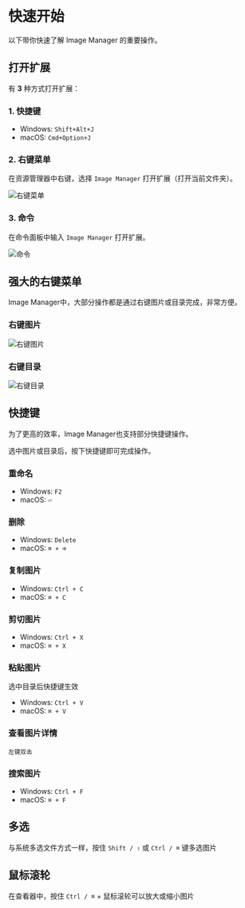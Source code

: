 # 快速开始

以下带你快速了解 Image Manager 的重要操作。

## 打开扩展

有 **3** 种方式打开扩展：

### 1. 快捷键

- Windows: `Shift+Alt+J`
- macOS: `Cmd+Option+J`

### 2. 右键菜单

在资源管理器中右键，选择 `Image Manager` 打开扩展（打开当前文件夹）。

![右键菜单](./images/contextmenu.png)

### 3. 命令

在命令面板中输入 `Image Manager` 打开扩展。

![命令](./images/cmd.png)

## 强大的右键菜单

Image Manager中，大部分操作都是通过右键图片或目录完成，非常方便。

### 右键图片

![右键图片](./images/contextmenu-image.png)

### 右键目录

![右键目录](./images/contextmenu-dir.png)


## 快捷键

为了更高的效率，Image Manager也支持部分快捷键操作。

选中图片或目录后，按下快捷键即可完成操作。

### 重命名

- Windows: `F2`
- macOS: `⏎`

### 删除

- Windows: `Delete`
- macOS: `⌘ + ⌫`

### 复制图片

- Windows: `Ctrl + C`
- macOS: `⌘ + C`

### 剪切图片

- Windows: `Ctrl + X`
- macOS: `⌘ + X`

### 粘贴图片

选中目录后快捷键生效

- Windows: `Ctrl + V`
- macOS: `⌘ + V`

### 查看图片详情

`左键双击`

### 搜索图片

- Windows: `Ctrl + F`
- macOS: `⌘ + F`

## 多选

与系统多选文件方式一样，按住 `Shift / ⇧` 或 `Ctrl / ⌘` 键多选图片

## 鼠标滚轮

在查看器中，按住 `Ctrl / ⌘` + 鼠标滚轮可以放大或缩小图片
